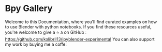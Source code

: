 # Bpy Gallery  

Welcome to this Documentation, where you'll find curated examples on how to use Blender with python notebooks.
If you find these resources useful, you're welcome to give a ⭐ a on GitHub : https://github.com/kolibril13/ipyblender-experimental
You can also support my work by buying me a coffe:
